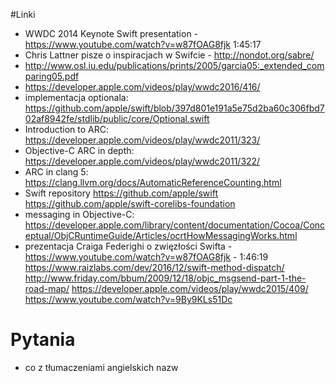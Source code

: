 #Linki

- WWDC 2014 Keynote Swift presentation - https://www.youtube.com/watch?v=w87fOAG8fjk 1:45:17
- Chris Lattner pisze o inspiracjach w Swifcie - http://nondot.org/sabre/
- http://www.osl.iu.edu/publications/prints/2005/garcia05:_extended_comparing05.pdf
- https://developer.apple.com/videos/play/wwdc2016/416/
- implementacja optionala: https://github.com/apple/swift/blob/397d801e191a5e75d2ba60c306fbd702af8942fe/stdlib/public/core/Optional.swift
- Introduction to ARC:
https://developer.apple.com/videos/play/wwdc2011/323/
- Objective-C ARC in depth:
https://developer.apple.com/videos/play/wwdc2011/322/
- ARC in clang 5:
https://clang.llvm.org/docs/AutomaticReferenceCounting.html
- Swift repository
https://github.com/apple/swift
https://github.com/apple/swift-corelibs-foundation
- messaging in Objective-C:
https://developer.apple.com/library/content/documentation/Cocoa/Conceptual/ObjCRuntimeGuide/Articles/ocrtHowMessagingWorks.html
- prezentacja Craiga Federighi o zwięzłości Swifta - https://www.youtube.com/watch?v=w87fOAG8fjk - 1:46:19
https://www.raizlabs.com/dev/2016/12/swift-method-dispatch/
http://www.friday.com/bbum/2009/12/18/objc_msgsend-part-1-the-road-map/
https://developer.apple.com/videos/play/wwdc2015/409/
https://www.youtube.com/watch?v=9By9KLs51Dc

# Pytania

- co z tłumaczeniami angielskich nazw
